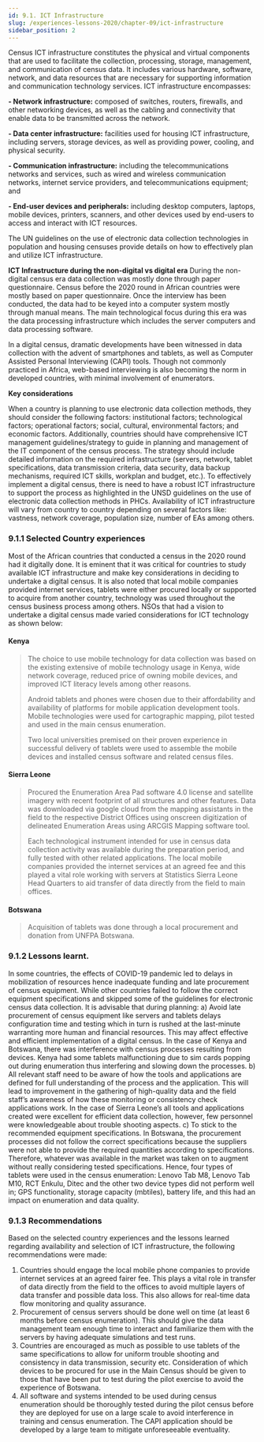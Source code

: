 ```yaml
---
id: 9.1. ICT Infrastructure 
slug: /experiences-lessons-2020/chapter-09/ict-infrastructure
sidebar_position: 2
---
```


Census ICT infrastructure constitutes the physical and virtual components that are used to facilitate the collection, processing, storage, management, and communication of census data. It includes various hardware, software, network, and data resources that are necessary for supporting information and communication technology services. ICT infrastructure encompasses:

**-	Network infrastructure:** composed of switches, routers, firewalls, and other networking devices, as well as the cabling and connectivity that enable data to be transmitted across the network.

**-	Data center infrastructure:** facilities used for housing ICT infrastructure, including servers, storage devices, as well as providing power, cooling, and physical security.

**-	Communication infrastructure:** including the telecommunications networks and services, such as wired and wireless communication networks, internet service providers, and telecommunications equipment; and

**-	End-user devices and peripherals:** including desktop computers, laptops, mobile devices, printers, scanners, and other devices used by end-users to access and interact with ICT resources.

The UN guidelines on the use of electronic data collection technologies in population and housing censuses provide details on how to effectively plan and utilize ICT infrastructure.

**ICT Infrastructure during the non-digital vs digital era**
During the non-digital census era data collection was mostly done through paper questionnaire. Census before the 2020 round in African countries were mostly based on paper questionnaire. Once the interview has been conducted, the data had to be keyed into a computer system mostly through manual means.  The main technological focus during this era was the data processing infrastructure which includes the server computers and data processing software. 

In a digital census, dramatic developments have been witnessed in data collection with the advent of smartphones and tablets, as well as Computer Assisted Personal Interviewing (CAPI) tools. Though not commonly practiced in Africa, web-based interviewing is also becoming the norm in developed countries, with minimal involvement of enumerators.

**Key considerations**

When a country is planning to use electronic data collection methods, they should consider the following factors: institutional factors; technological factors; operational factors; social, cultural, environmental factors; and economic factors.  Additionally, countries should have comprehensive ICT management guidelines/strategy to guide in planning and management of the IT component of the census process. The strategy should include detailed information on the required infrastructure (servers, network, tablet specifications, data transmission criteria, data security, data backup mechanisms, required ICT skills, workplan and budget, etc.).
To effectively implement a digital census, there is need to have a robust ICT infrastructure to support the process as highlighted in the UNSD guidelines on the use of electronic data collection methods in PHCs. Availability of ICT infrastructure will vary from country to country depending on several factors like: vastness, network coverage, population size, number of EAs among others. 

### 9.1.1 Selected Country experiences

Most of the African countries that conducted a census in the 2020 round had it digitally done. It is eminent that it was critical for countries to study available ICT infrastructure and make key considerations in deciding to undertake a digital census. It is also noted that local mobile companies provided internet services, tablets were either procured locally or supported to acquire from another country, technology was used throughout the census business process among others. NSOs that had a vision to undertake a digital census made varied considerations for ICT technology as shown below:

#### Kenya
>The choice to use mobile technology for data collection was based on the existing extensive of mobile technology usage in Kenya, wide network coverage, reduced price of owning mobile devices, and improved ICT literacy levels among other reasons.
>
>Android tablets and phones were chosen due to their affordability and availability of platforms for mobile application development tools. Mobile technologies were used for cartographic mapping, pilot tested and used in the main census enumeration.
>
>Two local universities premised on their proven experience in successful delivery of tablets were used to assemble the mobile devices and installed census software and related census files. 

#### Sierra Leone
>Procured the Enumeration Area Pad software 4.0 license and satellite imagery with recent footprint of all structures and other features. Data was downloaded via google cloud from the mapping assistants in the field to the respective District Offices using onscreen digitization of delineated Enumeration Areas using ARCGIS Mapping software tool. 
>
>Each technological instrument intended for use in census data collection activity was available during the preparation period, and fully tested with other related applications. 
The local mobile companies provided the internet services at an agreed fee and this played a vital role working with servers at Statistics Sierra Leone Head Quarters to aid transfer of data directly from the field to main offices.

#### Botswana
>Acquisition of tablets was done through a local procurement and donation from UNFPA Botswana.  

### 9.1.2 Lessons learnt.
In some countries, the effects of COVID-19 pandemic led to delays in mobilization of resources hence inadequate funding and late procurement of census equipment. While other countries failed to follow the correct equipment specifications and skipped some of the guidelines for electronic census data collection. It is advisable that during planning:
a)	Avoid late procurement of census equipment like servers and tablets delays configuration time and testing which in turn is rushed at the last-minute warranting more human and financial resources. This may affect effective and efficient implementation of a digital census. In the case of Kenya and Botswana, there was interference with census processes resulting from devices. Kenya had some tablets malfunctioning due to sim cards popping out during enumeration thus interfering and slowing down the processes.
b)	All relevant staff need to be aware of how the tools and applications are defined for full understanding of the process and the application. This will lead to improvement in the gathering of high-quality data and the field staff’s awareness of how these monitoring or consistency check applications work. In the case of Sierra Leone’s all tools and applications created were excellent for efficient data collection, however, few personnel were knowledgeable about trouble shooting aspects.
c)	To stick to the recommended equipment specifications. In Botswana, the procurement processes did not follow the correct specifications because the suppliers were not able to provide the required quantities according to specifications. Therefore, whatever was available in the market was taken on to augment without really considering tested specifications. Hence, four types of tablets were used in the census enumeration: Lenovo Tab M8, Lenovo Tab M10, RCT Enkulu, Ditec and the other two device types did not perform well in; GPS functionality, storage capacity (mbtiles), battery life, and this had an impact on enumeration and data quality.

### 9.1.3 Recommendations
Based on the selected country experiences and the lessons learned regarding availability and selection of ICT infrastructure, the following recommendations were made:
1.	Countries should engage the local mobile phone companies to provide internet services at an agreed fairer fee. This plays a vital role in transfer of data directly from the field to the offices to avoid multiple layers of data transfer and possible data loss. This also allows for real-time data flow monitoring and quality assurance.
2.	Procurement of census servers should be done well on time (at least 6 months before census enumeration). This should give the data management team enough time to interact and familiarize them with the servers by having adequate simulations and test runs.
3.	Countries are encouraged as much as possible to use tablets of the same specifications to allow for uniform trouble shooting and consistency in data transmission, security etc. Consideration of which devices to be procured for use in the Main Census should be given to those that have been put to test during the pilot exercise to avoid the experience of Botswana.
4.	All software and systems intended to be used during census enumeration should be thoroughly tested during the pilot census before they are deployed for use on a large scale to avoid interference in training and census enumeration. The CAPI application should be developed by a large team to mitigate unforeseeable eventuality. 
